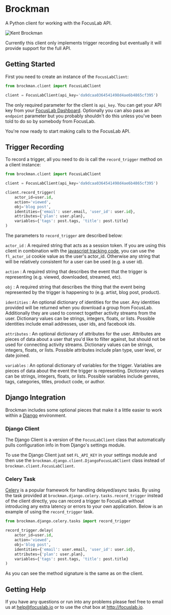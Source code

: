 Brockman
========

A Python client for working with the FocusLab API.

![Kent Brockman](http://upload.wikimedia.org/wikipedia/en/9/9d/Kent_Brockman.jpg)

Currently this client only implements trigger recording but eventually it will
provide support for the full API.

Getting Started
---------------

First you need to create an instance of the `FocusLabClient`:

```python
from brockman.client import FocusLabClient

client = FocusLabClient(api_key='da9dcaa0364541498d4ae6b4865cf395')
```

The only required parameter for the client is `api_key`.  You can get your API
key from your [FocusLab Dashboard][1].  Optionally you can also pass an
`endpoint` parameter but you probably shouldn't do this unless you've been
told to do so by somebody from FocusLab.

You're now ready to start making calls to the FocusLab API.

Trigger Recording
-----------------

To record a trigger, all you need to do is call the `record_trigger` method
on a client instance:

```python
from brockman.client import FocusLabClient

client = FocusLabClient(api_key='da9dcaa0364541498d4ae6b4865cf395')

client.record_trigger(
    actor_id=user.id,
    action='viewed',
    obj='blog post',
    identities={'email': user.email, 'user_id': user.id},
    attributes={'plan': user.plan},
    variables={'tags': post.tags, 'title': post.title}
)
```

The parameters to `record_trigger` are described below:

`actor_id`
:   A required string that acts as a session token.  If you are using this
    client in combination with the [javascript tracking code][2], you can use
    the `fl_actor_id` cookie value as the user's actor_id.  Otherwise any
    string that will be relatively consistent for a user can be used (e.g. a
    user id).

`action`
:   A required string that describes the event that the trigger is
    representing (e.g. viewed, downloaded, streamed, etc).

`obj`
:   A required string that describes the thing that the event being
    represented by the trigger is happening to (e.g. artist, blog post,
    product).

`identities`
:   An optional dictionary of identities for the user.  Any identities
    provided will be returned when you download a group from FocusLab.
    Additionally they are used to connect together activity streams from the
    user.  Dictionary values can be strings, integers, floats, or lists.
    Possible identities include email addresses, user ids, and facebook ids.

`attributes`
:   An optional dictionary of attributes for the user.  Attributes are pieces
    of data about a user that you'd like to filter against, but should not be
    used for connecting activity streams.  Dictionary values can be strings,
    integers, floats, or lists.  Possible attributes include plan type, user
    level, or date joined.

`variables`
:   An optional dictionary of variables for the trigger.  Variables are pieces
    of data about the event the trigger is representing.  Dictionary values
    can be strings, integers, floats, or lists.  Possible variables include
    genres, tags, categories, titles, product code, or author.


Django Integration
------------------

Brockman includes some optional pieces that make it a little easier to work
within a [Django][3] environment.

### Django Client

The Django Client is a version of the `FocusLabClient` class that automatically
pulls configuration info in from Django's settings module.

To use the Django Client just set `FL_API_KEY` in your settings module and
then use the `brockman.django.client.DjangoFocusLabClient` class instead of
`brockman.client.FocusLabClient`.

### Celery Task

[Celery][4] is a popular framework for handling delayed/async tasks.  By using
the task provided at `brockman.django.celery.tasks.record_trigger` instead of
the client directly, you can record a trigger to FocusLab without introducing
any extra latency or errors to your own application.  Below is an example of
using the `record_trigger` task.

```python
from brockman.django.celery.tasks import record_trigger

record_trigger.delay(
    actor_id=user.id,
    action='viewed',
    obj='blog post',
    identities={'email': user.email, 'user_id': user.id},
    attributes={'plan': user.plan},
    variables={'tags': post.tags, 'title': post.title}
)
```

As you can see the method signature is the same as on the client.



Getting Help
------------

If you have any questions or run into any problems please feel free to email
us at help@focuslab.io or to use the chat box at http://focuslab.io.



[1]: https://app.focuslab.io/
[2]: https://github.com/focuslab/willie
[3]: https://www.djangoproject.com/
[4]: http://www.celeryproject.org/
